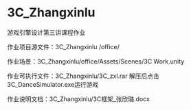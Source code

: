 # 3C_Zhangxinlu

游戏引擎设计第三讲课程作业


作业项目源文件：3C_Zhangxinlu /office/

作业场景：3C_Zhangxinlu/office/Assets/Scenes/3C Work.unity


作业可执行文件：3C_Zhangxinlu/3C_zxl.rar  解压后点击3C_DanceSimulator.exe运行游戏


作业说明文档：3C_Zhangxinlu/3C框架_张欣璐.docx
